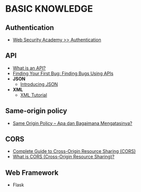 # BASIC KNOWLEDGE

## Authentication
- [Web Security Academy >> Authentication](https://portswigger.net/web-security/authentication)

## API
- [What is an API?](https://www.youtube.com/watch?v=s7wmiS2mSXY)
- [Finding Your First Bug: Finding Bugs Using APIs](https://www.youtube.com/watch?v=yCUQBc2rY9Y)
- **JSON**
  - [Introducing JSON](https://www.json.org/json-en.html)
- **XML**
  - [XML Tutorial](https://www.tutorialspoint.com/xml/index.htm)

## Same-origin policy
- [Same Origin Policy – Apa dan Bagaimana Mengatasinya?](https://jagowebdev.com/same-origin-policy-apa-dan-bagaimana-mengatasinya/)

## CORS
- [Complete Guide to Cross-Origin Resource Sharing (CORS)](https://www.keycdn.com/support/cors)
- [What is CORS (Cross-Origin Resource Sharing)?](https://www.educative.io/blog/getting-started-cors)

## Web Framework
- Flask

